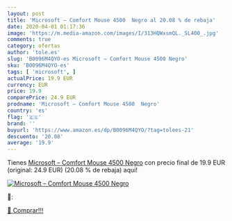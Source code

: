 ```yaml
---
layout: post
title: 'Microsoft – Comfort Mouse 4500  Negro al 20.08 % de rebaja'
date: 2020-04-01 01:17:36
image: 'https://m.media-amazon.com/images/I/313HQWxsmQL._SL400_.jpg'
comments: true
category: ofertas
author: 'tole.es'
slug: 'B0096M4QYO-es Microsoft – Comfort Mouse 4500 Negro'
sku: 'B0096M4QYO-es'
tags: [ 'microsoft', ]
actualPrice: 19.9 EUR
currency: EUR
price: 19.9
comparePrice: 24.9 EUR
prodname: 'Microsoft – Comfort Mouse 4500  Negro'
country: 'es'
flag: '🇪🇸'
brand: ''
buyurl: 'https://www.amazon.es/dp/B0096M4QYO/?tag=tolees-21'
descuento: '20.08'
average: '19.9'
---
```


Tienes [Microsoft – Comfort Mouse 4500  Negro](https://www.amazon.es/dp/B0096M4QYO/?tag=tolees-21) con precio final de  19.9 EUR (original: 24.9 EUR) (20.08 %  de rebaja) aqui!

[![Microsoft – Comfort Mouse 4500  Negro](https://m.media-amazon.com/images/I/313HQWxsmQL._SL400_.jpg)](https://www.amazon.es/dp/B0096M4QYO/?tag=tolees-21)

🔎:


[🛒 Comprar!!!](https://www.amazon.es/dp/B0096M4QYO/?tag=tolees-21)
